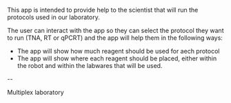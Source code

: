 This app is intended to provide help to the scientist that will run the protocols used in our laboratory.

The user can interact with the app so they can select the protocol they want to run (TNA, RT or qPCRT) and the app will help them in the following ways:

- The app will show how much reagent should be used for aech protocol
- The app will show where each reagent should be placed, either within the robot and within the labwares that will be used.


--

Multiplex laboratory
